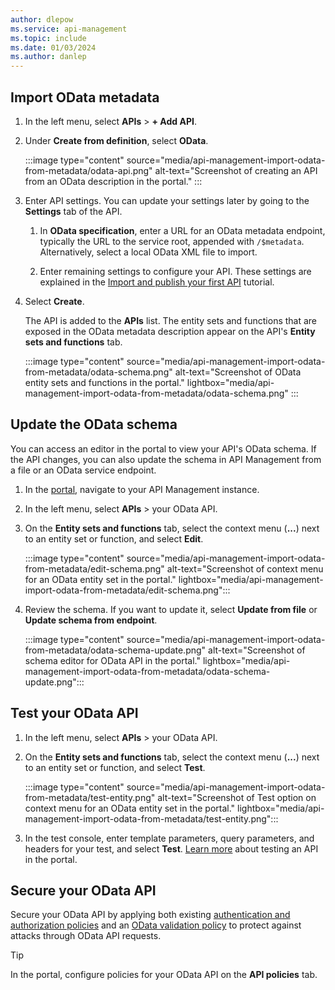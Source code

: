 ```yaml
---
author: dlepow
ms.service: api-management
ms.topic: include
ms.date: 01/03/2024
ms.author: danlep
---
```

## Import OData metadata

1. In the left menu, select **APIs** > **+ Add API**.
1. Under **Create from definition**, select **OData**.

    :::image type="content" source="media/api-management-import-odata-from-metadata/odata-api.png" alt-text="Screenshot of creating an API from an OData description in the portal." :::
1. Enter API settings. You can update your settings later by going to the **Settings** tab of the API. 

    1. In **OData specification**, enter a URL for an OData metadata endpoint, typically the URL to the service root, appended with `/$metadata`. Alternatively, select a local OData XML file to import.

    1. Enter remaining settings to configure your API. These settings are explained in the [Import and publish your first API](../articles/api-management/import-and-publish.md#import-and-publish-a-backend-api) tutorial.
1. Select **Create**.

    The API is added to the **APIs** list. The entity sets and functions that are exposed in the OData metadata description appear on the API's **Entity sets and functions** tab. 

    :::image type="content" source="media/api-management-import-odata-from-metadata/odata-schema.png" alt-text="Screenshot of OData entity sets and functions in the portal." lightbox="media/api-management-import-odata-from-metadata/odata-schema.png" :::    

## Update the OData schema

You can access an editor in the portal to view your API's OData schema. If the API changes, you can also update the schema in API Management from a file or an OData service endpoint.

1. In the [portal](https://portal.azure.com), navigate to your API Management instance.
1. In the left menu, select **APIs** > your OData API.
1. On the **Entity sets and functions** tab, select the context menu (**...**) next to an entity set or function, and select **Edit**.

    :::image type="content" source="media/api-management-import-odata-from-metadata/edit-schema.png" alt-text="Screenshot of context menu for an OData entity set in the portal." lightbox="media/api-management-import-odata-from-metadata/edit-schema.png":::

1. Review the schema. If you want to update it, select **Update from file** or **Update schema from endpoint**.

    :::image type="content" source="media/api-management-import-odata-from-metadata/odata-schema-update.png" alt-text="Screenshot of schema editor for OData API in the portal." lightbox="media/api-management-import-odata-from-metadata/odata-schema-update.png":::    

## Test your OData API

1. In the left menu, select **APIs** > your OData API.
1. On the **Entity sets and functions** tab, select the context menu (**...**) next to an entity set or function, and select **Test**.

    :::image type="content" source="media/api-management-import-odata-from-metadata/test-entity.png" alt-text="Screenshot of Test option on context menu for an OData entity set in the portal." lightbox="media/api-management-import-odata-from-metadata/test-entity.png":::

1. In the test console, enter template parameters, query parameters, and headers for your test, and select **Test**. [Learn more](../articles/api-management/import-api-from-oas.md#test-the-new-api-in-the-portal) about testing an API in the portal.


## Secure your OData API

Secure your OData API by applying both existing [authentication and authorization policies](../articles/api-management/api-management-policies.md#authentication-and-authorization) and an [OData validation policy](../articles/api-management/validate-odata-request-policy.md) to protect against attacks through OData API requests.

> [!TIP]
> In the portal, configure policies for your OData API on the **API policies** tab.
